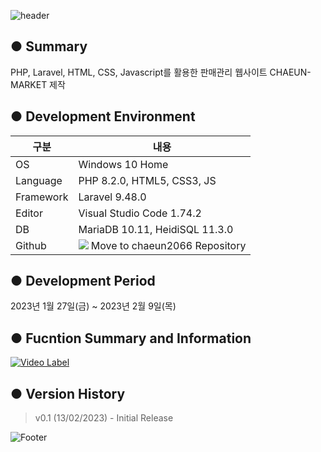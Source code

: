 ![header](https://capsule-render.vercel.app/api?type=waving&color=gradient&height=200&section=header&text=🥦CHAEUN-MARKET&fontSize=55)

● Summary
---------------------------
PHP, Laravel, HTML, CSS, Javascript를 활용한 판매관리 웹사이트 CHAEUN-MARKET 제작

● Development Environment
-------------
|구분|내용|
|---|------------------|
|OS|Windows 10 Home|
|Language|PHP 8.2.0, HTML5, CSS3, JS|
|Framework|Laravel 9.48.0|
|Editor|Visual Studio Code 1.74.2|
|DB|MariaDB 10.11, HeidiSQL 11.3.0|
|Github|<a href="https://github.com/chaeun2066"><img src="https://img.shields.io/badge/Github-F05032?style=flat-square&logo=github&logoColor=white"/></a> Move to chaeun2066 Repository|

● Development Period
----------------
2023년 1월 27일(금) ~ 2023년 2월 9일(목)


● Fucntion Summary and Information
-------------

[![Video Label](http://img.youtube.com/vi/uAqN8Oub5pc/0.jpg)](https://youtu.be/uAqN8Oub5pc)


● Version History
-------------
> v0.1 (13/02/2023) - Initial Release

![Footer](https://capsule-render.vercel.app/api?type=waving&color=gradient&height=200&section=footer)
